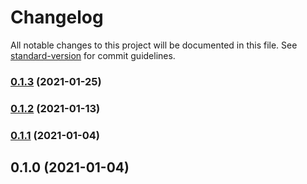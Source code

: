 # Changelog

All notable changes to this project will be documented in this file. See [standard-version](https://github.com/conventional-changelog/standard-version) for commit guidelines.

### [0.1.3](https://github.com/xtokenmarket/abis/compare/v0.1.2...v0.1.3) (2021-01-25)

### [0.1.2](https://github.com/xtokenmarket/abis/compare/v0.1.1...v0.1.2) (2021-01-13)

### [0.1.1](https://github.com/xtokenmarket/abis/compare/v0.1.0...v0.1.1) (2021-01-04)

## 0.1.0 (2021-01-04)
